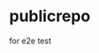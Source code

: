 # publicrepo
for e2e test



































































































































































































































































































































































































































































































